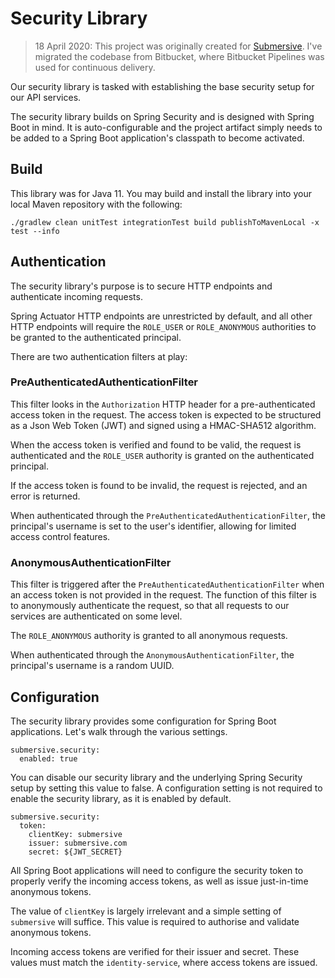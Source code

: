 # Security Library

> 18 April 2020: This project was originally created for [Submersive](https://github.com/submersive). I've migrated the
> codebase from Bitbucket, where Bitbucket Pipelines was used for continuous delivery.

Our security library is tasked with establishing the base security setup for our API services.

The security library builds on Spring Security and is designed with Spring Boot in mind. It is auto-configurable
and the project artifact simply needs to be added to a Spring Boot application's classpath to become activated.

## Build

This library was for Java 11. You may build and install the library into your local Maven repository with the
following:
    
    ./gradlew clean unitTest integrationTest build publishToMavenLocal -x test --info

## Authentication

The security library's purpose is to secure HTTP endpoints and authenticate incoming requests.

Spring Actuator HTTP endpoints are unrestricted by default, and all other HTTP endpoints will require the `ROLE_USER`
or `ROLE_ANONYMOUS` authorities to be granted to the authenticated principal.

There are two authentication filters at play:

### PreAuthenticatedAuthenticationFilter

This filter looks in the `Authorization` HTTP header for a pre-authenticated access token in the request.
The access token is expected to be structured as a Json Web Token (JWT) and signed using a HMAC-SHA512 algorithm.

When the access token is verified and found to be valid, the request is authenticated and the `ROLE_USER` authority is
granted on the authenticated principal.

If the access token is found to be invalid, the request is rejected, and an error is returned.

When authenticated through the `PreAuthenticatedAuthenticationFilter`, the principal's username is set to the
user's identifier, allowing for limited access control features.

### AnonymousAuthenticationFilter

This filter is triggered after the `PreAuthenticatedAuthenticationFilter` when an access token is not provided in the
request. The function of this filter is to anonymously authenticate the request, so that all requests to our services
are authenticated on some level.

The `ROLE_ANONYMOUS` authority is granted to all anonymous requests.

When authenticated through the `AnonymousAuthenticationFilter`, the principal's username is a random UUID.

## Configuration

The security library provides some configuration for Spring Boot applications.
Let's walk through the various settings.

    submersive.security:
      enabled: true

You can disable our security library and the underlying Spring Security setup by setting this value to false. A
configuration setting is not required to enable the security library, as it is enabled by default.

    submersive.security:
      token:
        clientKey: submersive
        issuer: submersive.com
        secret: ${JWT_SECRET}

All Spring Boot applications will need to configure the security token to properly verify the incoming access tokens,
as well as issue just-in-time anonymous tokens.

The value of `clientKey` is largely irrelevant and a simple setting of `submersive` will suffice. This value is required
to authorise and validate anonymous tokens.

Incoming access tokens are verified for their issuer and secret. These values must match the `identity-service`, where
access tokens are issued.

